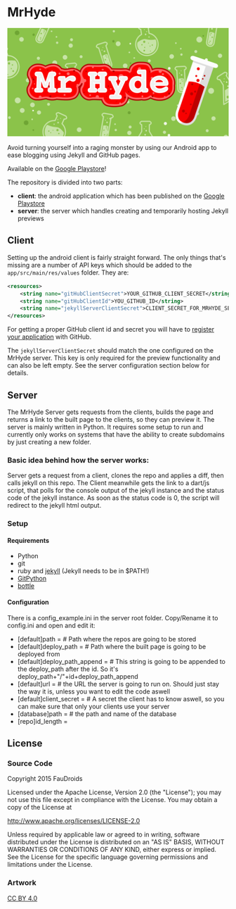 # MrHyde

![Playstore banner](client/playstore/banner.png)

Avoid turning yourself into a raging monster by using our Android app to ease blogging using Jekyll and GitHub pages.

Available on the [Google Playstore](https://play.google.com/store/apps/details?id=org.faudroids.mrhyde)!

The repository is divided into two parts:
- **client**: the android application which has been published on the [Google Playstore](https://play.google.com/store/apps/details?id=org.faudroids.mrhyde)
- **server**: the server which handles creating and temporarily hosting Jekyll previews


## Client
Setting up the android client is fairly straight forward. The only things that's missing are a number of API keys which should be added to the `app/src/main/res/values` folder. They are:

```xml
<resources>
    <string name="gitHubClientSecret">YOUR_GITHUB_CLIENT_SECRET</string>
    <string name="gitHubClientId">YOU_GITHUB_ID</string>
    <string name="jekyllServerClientSecret">CLIENT_SECRET_FOR_MRHYDE_SERVER</string>
</resources>
```

For getting a proper GitHub client id and secret you will have to [register your application](https://github.com/settings/applications/new) with GitHub.

The `jekyllServerClientSecret` should match the one configured on the MrHyde server. This key is only required for the preview functionality and can also be left empty. See the server configuration section below for details.


## Server
The MrHyde Server gets requests from the clients, builds the page and returns a link to the built page to the clients, so they can preview it.
The server is mainly written in Python. It requires some setup to run and currently only works on systems that have the ability to create subdomains by just creating a new folder.

### Basic idea behind how the server works:
Server gets a request from a client, clones the repo and applies a diff, then calls jekyll on this repo.
The Client meanwhile gets the link to a dart/js script, that polls for the console output of the jekyll instance and the status code of the jekyll instance.
As soon as the status code is 0, the script will redirect to the jekyll html output.

### Setup

#### Requirements

 * Python
 * git
 * ruby and [jekyll](http://jekyllrb.com/) (Jekyll needs to be in $PATH!)
 * [GitPython](https://github.com/gitpython-developers/GitPython)
 * [bottle](http://bottlepy.org/docs/dev/index.html)

 #### Configuration

 There is a config_example.ini in the server root folder. Copy/Rename it to config.ini and open and edit it:
 * [default]path = # Path where the repos are going to be stored
 * [default]deploy_path = # Path where the built page is going to be deployed from
 * [default]deploy_path_append = # This string is going to be appended to the deploy_path after the id. So it's deploy_path+"/"+id+deploy_path_append
 * [default]url = # the URL the server is going to run on. Should just stay the way it is, unless you want to edit the code aswell
 * [default]client_secret = # A secret the client has to know aswell, so you can make sure that only your clients use your server
 * [database]path = # the path and name of the database
 * [repo]id_length = <the length of the id that gets prepended to the deploy_path_append>


## License

### Source Code

Copyright 2015 FauDroids

Licensed under the Apache License, Version 2.0 (the "License"); you may not use this file except in compliance with the License. You may obtain a copy of the License at

http://www.apache.org/licenses/LICENSE-2.0

Unless required by applicable law or agreed to in writing, software distributed under the License is distributed on an "AS IS" BASIS, WITHOUT WARRANTIES OR CONDITIONS OF ANY KIND, either express or implied. See the License for the specific language governing permissions and limitations under the License.

### Artwork

[CC BY 4.0](https://creativecommons.org/licenses/by/4.0/)

